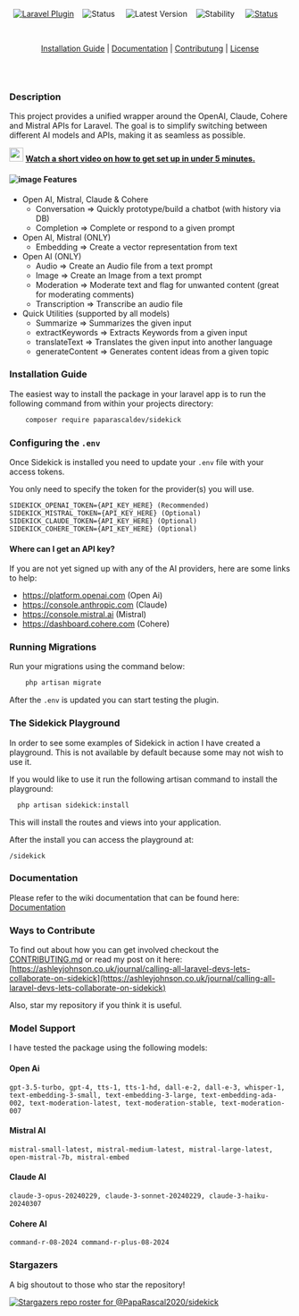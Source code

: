
<p align="center">
    <a href="https://laravel.com"><img alt="Laravel Plugin" src="https://img.shields.io/badge/Laravel%20Plugin-red?logo=laravel&logoColor=white"/></a>&nbsp;&nbsp;&nbsp;
    <img alt="Status" src="https://img.shields.io/badge/Project%20Status-Active-green"/> &nbsp;&nbsp;&nbsp;
    <img alt="Latest Version" src="https://img.shields.io/packagist/v/paparascaldev/sidekick?label=Latest%20Release"/> &nbsp;&nbsp;
    <img alt="Stability" src="https://img.shields.io/badge/Stability-beta-yellow"/> &nbsp;&nbsp;&nbsp;
    <a href="https://packagist.org/packages/paparascaldev/sidekick"><img alt="Status" src="https://img.shields.io/badge/Packagist-F28D1A?logo=Packagist&logoColor=white"/></a>&nbsp;&nbsp;&nbsp;
    <img src="https://github.com/github/docs/actions/workflows/laravel.yaml/badge.svg" alt="" /> 
</p>
<br>
<p align="center"><a href="https://github.com/PapaRascal2020/sidekick/wiki/2.-Install-Guide">Installation Guide</a> | <a href="https://github.com/PapaRascal2020/sidekick/wiki/3.-Documentation-(pre-v0.2.2)">Documentation</a> | <a href="https://ashleyjohnson.co.uk/journal/calling-all-laravel-devs-lets-collaborate-on-sidekick">Contributung</a> | <a href="https://github.com/PapaRascal2020/sidekick?tab=GPL-3.0-1-ov-file">License</a></p>
<br>

<p align="center">
<img src="https://github.com/user-attachments/assets/27dfb981-e183-4b85-870e-24aab419bb6a" alt="" />
</p>

### Description
This project provides a unified wrapper around the OpenAI, Claude, Cohere and Mistral APIs for Laravel. The goal is to simplify switching between different AI models and APIs, making it as seamless as possible.

 <img src="https://github.com/user-attachments/assets/3f7d016b-735d-4f3a-a059-064d15f16040" alt="" height="25" /> <a href="https://www.youtube.com/watch?v=rfhhsQYpq6c"> **Watch a short video on how to get set up in under 5 minutes.** </a>
 
#### ![image](https://github.com/user-attachments/assets/5595c5d1-60c8-4693-aa54-47dffa6f4d10) Features
- Open AI, Mistral, Claude & Cohere
    - Conversation => Quickly prototype/build a chatbot (with history via DB)
    - Completion => Complete or respond to a given prompt
- Open AI, Mistral (ONLY)
    - Embedding => Create a vector representation from text
- Open AI (ONLY)    
    - Audio => Create an Audio file from a text prompt
    - Image => Create an Image from a text prompt
    - Moderation => Moderate text and flag for unwanted content (great for moderating comments)
    - Transcription => Transcribe an audio file
 - Quick Utilities (supported by all models)
    - Summarize => Summarizes the given input
    - extractKeywords => Extracts Keywords from a given input
    - translateText => Translates the given input into another language
    - generateContent => Generates content ideas from a given topic 
 


### Installation Guide
The easiest way to install the package in your laravel app is to run the following command from within your projects directory:
```bash
    composer require paparascaldev/sidekick
```

### Configuring the `.env`
Once Sidekick is installed you need to update your `.env` file with your access tokens.

You only need to specify the token for the provider(s) you will use. 

```dotenv
SIDEKICK_OPENAI_TOKEN={API_KEY_HERE} (Recommended)
SIDEKICK_MISTRAL_TOKEN={API_KEY_HERE} (Optional)
SIDEKICK_CLAUDE_TOKEN={API_KEY_HERE} (Optional)
SIDEKICK_COHERE_TOKEN={API_KEY_HERE} (Optional)
```

#### Where can I get an API key?
If you are not yet signed up with any of the AI providers, here are some links to help:

- https://platform.openai.com (Open Ai)
- https://console.anthropic.com (Claude)
- https://console.mistral.ai (Mistral)
- https://dashboard.cohere.com (Cohere)

### Running Migrations
Run your migrations using the command below:

```bash
    php artisan migrate
```

After the `.env` is updated you can start testing the plugin.

### The Sidekick Playground

In order to see some examples of Sidekick in action I have created a playground.
This is not available by default because some may not wish to use it.

If you would like to use it run the following artisan command to install the playground:

```bash
  php artisan sidekick:install
```
This will install the routes and views into your application.

After the install you can access the playground at: 

```
/sidekick
```

### Documentation

Please refer to the wiki documentation that can be found here: [Documentation](https://github.com/PapaRascal2020/sidekick/wiki/3.-Documentation-(pre-v0.2.2))


### Ways to Contribute

To find out about how you can get involved checkout the <a href="https://github.com/PapaRascal2020/sidekick/blob/main/CONTRIBUTING.md">CONTRIBUTING.md</a> or read my post on it here: [https://ashleyjohnson.co.uk/journal/calling-all-laravel-devs-lets-collaborate-on-sidekick](https://ashleyjohnson.co.uk/journal/calling-all-laravel-devs-lets-collaborate-on-sidekick)

Also, star my repository if you think it is useful.

### Model Support

I have tested the package using the following models:

#### Open Ai
```gpt-3.5-turbo, gpt-4, tts-1, tts-1-hd, dall-e-2, dall-e-3, whisper-1, text-embedding-3-small, text-embedding-3-large, text-embedding-ada-002, text-moderation-latest, text-moderation-stable, text-moderation-007```
#### Mistral AI
```mistral-small-latest, mistral-medium-latest, mistral-large-latest, open-mistral-7b, mistral-embed```
#### Claude AI
```claude-3-opus-20240229, claude-3-sonnet-20240229, claude-3-haiku-20240307```
#### Cohere AI
```command-r-08-2024 command-r-plus-08-2024```

### Stargazers
A big shoutout to those who star the repository!

[![Stargazers repo roster for @PapaRascal2020/sidekick](https://reporoster.com/stars/dark/notext/PapaRascal2020/sidekick)](https://github.com/PapaRascal2020/sidekick/stargazers)


